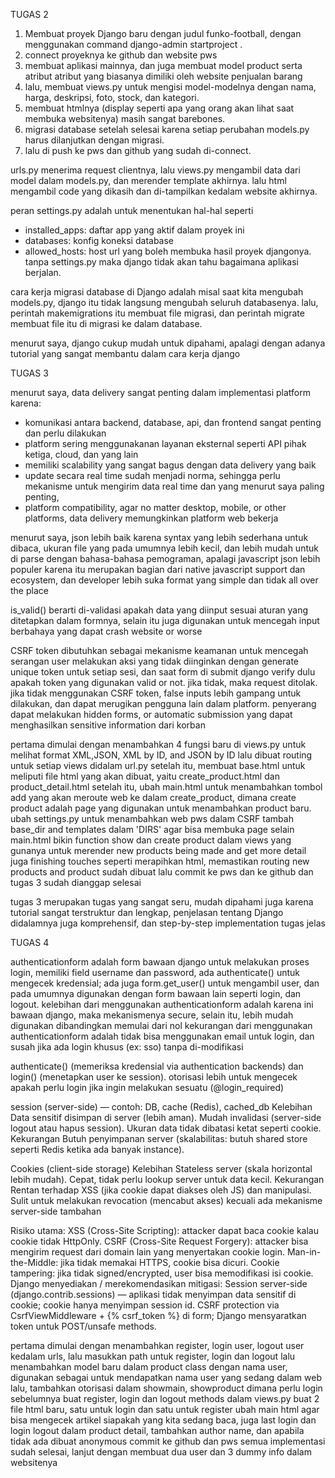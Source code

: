 TUGAS 2

1. Membuat proyek Django baru dengan judul funko-football, dengan menggunakan command django-admin startproject <name> .
2. connect proyeknya ke github dan website pws
3. membuat aplikasi mainnya, dan juga membuat model product serta atribut atribut yang biasanya dimiliki oleh website penjualan barang
4. lalu, membuat views.py untuk mengisi model-modelnya dengan nama, harga, deskripsi, foto, stock, dan kategori.
5. membuat htmlnya (display seperti apa yang orang akan lihat saat membuka websitenya) masih sangat barebones.
6. migrasi database setelah selesai karena setiap perubahan models.py harus dilanjutkan dengan migrasi.
7. lalu di push ke pws dan github yang sudah di-connect.

urls.py menerima request clientnya, lalu views.py mengambil data dari model dalam models.py, dan merender template akhirnya.
lalu html mengambil code yang dikasih dan di-tampilkan kedalam website akhirnya.

peran settings.py adalah untuk menentukan hal-hal seperti
- installed_apps: daftar app yang aktif dalam proyek ini
- databases: konfig koneksi database
- allowed_hosts: host url yang boleh membuka hasil proyek djangonya.
tanpa settings.py maka django tidak akan tahu bagaimana aplikasi berjalan.

cara kerja migrasi database di Django adalah misal saat kita mengubah models.py, django itu tidak langsung mengubah seluruh databasenya.
lalu, perintah makemigrations itu membuat file migrasi, dan perintah migrate membuat file itu di migrasi ke dalam database.

menurut saya, django cukup mudah untuk dipahami, apalagi dengan adanya tutorial yang sangat membantu dalam cara kerja django

TUGAS 3

menurut saya, data delivery sangat penting dalam implementasi platform karena:
- komunikasi antara backend, database, api, dan frontend sangat penting dan perlu dilakukan
- platform sering menggunakanan layanan eksternal seperti API pihak ketiga, cloud, dan yang lain
- memiliki scalability yang sangat bagus dengan data delivery yang baik
- update secara real time sudah menjadi norma, sehingga perlu mekanisme untuk mengirim data real time
dan yang menurut saya paling penting,
- platform compatibility, agar no matter desktop, mobile, or other platforms, data delivery memungkinkan platform web bekerja

menurut saya, json lebih baik karena syntax yang lebih sederhana untuk dibaca, ukuran file yang pada umumnya lebih kecil, dan lebih mudah untuk di parse dengan bahasa-bahasa pemograman, apalagi javascript
json lebih populer karena itu merupakan bagian dari native javascript support dan ecosystem, dan developer lebih suka format yang simple dan tidak all over the place

is_valid() berarti di-validasi apakah data yang diinput sesuai aturan yang ditetapkan dalam formnya, selain itu juga digunakan untuk mencegah input berbahaya yang dapat crash website or worse

CSRF token dibutuhkan sebagai mekanisme keamanan untuk mencegah serangan user melakukan aksi yang tidak diinginkan dengan generate unique token untuk setiap sesi, dan saat form di submit django verify dulu apakah token yang digunakan valid or not. jika tidak, maka request ditolak.
jika tidak menggunakan CSRF token, false inputs lebih gampang untuk dilakukan, dan dapat merugikan pengguna lain dalam platform. penyerang dapat melakukan hidden forms, or automatic submission yang dapat menghasilkan sensitive information dari korban

pertama dimulai dengan menambahkan 4 fungsi baru di views.py untuk melihat format XML,JSON, XML by ID, and JSON by ID
lalu dibuat routing untuk setiap views didalam url.py
setelah itu, membuat base.html untuk meliputi file html yang akan dibuat, yaitu create_product.html dan product_detail.html
setelah itu, ubah main.html untuk menambahkan tombol add yang akan meroute web ke dalam create_product, dimana create product adalah page yang digunakan untuk menambahkan product baru.
ubah settings.py untuk menambahkan web pws dalam CSRF
tambah base_dir and templates dalam 'DIRS' agar bisa membuka page selain main.html
bikin function show dan create product dalam views yang gunanya untuk merender new products being made and get more detail juga
finishing touches seperti merapihkan html, memastikan routing new products and product sudah dibuat
lalu commit ke pws dan ke github dan tugas 3 sudah dianggap selesai

tugas 3 merupakan tugas yang sangat seru, mudah dipahami juga karena tutorial sangat terstruktur dan lengkap, penjelasan tentang Django didalamnya juga komprehensif, dan step-by-step implementation tugas jelas

TUGAS 4

authenticationform adalah form bawaan django untuk melakukan proses login, memiliki field username dan password, ada authenticate() untuk mengecek kredensial; ada juga form.get_user() untuk mengambil user, dan pada umumnya digunakan dengan form bawaan lain seperti login, dan logout.
kelebihan dari menggunakan authenticationform adalah karena ini bawaan django, maka mekanismenya secure, selain itu, lebih mudah digunakan dibandingkan memulai dari nol
kekurangan dari menggunakan authenticationform adalah tidak bisa menggunakan email untuk login, dan susah jika ada login khusus (ex: sso) tanpa di-modifikasi

authenticate() (memeriksa kredensial via authentication backends) dan login() (menetapkan user ke session).
otorisasi lebih untuk mengecek apakah perlu login jika ingin melakukan sesuatu (@login_required)


session (server-side) — contoh: DB, cache (Redis), cached_db
Kelebihan
Data sensitif disimpan di server (lebih aman).
Mudah invalidasi (server-side logout atau hapus session).
Ukuran data tidak dibatasi ketat seperti cookie.
Kekurangan
Butuh penyimpanan server (skalabilitas: butuh shared store seperti Redis ketika ada banyak instance).

Cookies (client-side storage)
Kelebihan
Stateless server (skala horizontal lebih mudah).
Cepat, tidak perlu lookup server untuk data kecil.
Kekurangan
Rentan terhadap XSS (jika cookie dapat diakses oleh JS) dan manipulasi.
Sulit untuk melakukan revocation (mencabut akses) kecuali ada mekanisme server-side tambahan


Risiko utama:
XSS (Cross-Site Scripting): attacker dapat baca cookie kalau cookie tidak HttpOnly.
CSRF (Cross-Site Request Forgery): attacker bisa mengirim request dari domain lain yang menyertakan cookie login.
Man-in-the-Middle: jika tidak memakai HTTPS, cookie bisa dicuri.
Cookie tampering: jika tidak signed/encrypted, user bisa memodifikasi isi cookie.
Django menyediakan / merekomendasikan mitigasi:
Session server-side (django.contrib.sessions) — aplikasi tidak menyimpan data sensitif di cookie; cookie hanya menyimpan session id.
CSRF protection via CsrfViewMiddleware + {% csrf_token %} di form; Django mensyaratkan token untuk POST/unsafe methods.

pertama dimulai dengan menambahkan register, login user, logout user kedalam urls, lalu masukkan path untuk register, login dan logout
lalu menambahkan model baru dalam product class dengan nama user, digunakan sebagai untuk mendapatkan nama user yang sedang dalam web
lalu, tambahkan otorisasi dalam showmain, showproduct dimana perlu login sebelumnya
buat register, login dan logout methods dalam views.py
buat 2 file html baru, satu untuk login dan satu untuk register
ubah main html agar bisa mengecek artikel siapakah yang kita sedang baca, juga last login dan login logout
dalam product detail, tambahkan author name, dan apabila tidak ada dibuat anonymous
commit ke github dan pws
semua implementasi sudah selesai, lanjut dengan membuat dua user dan 3 dummy info dalam websitenya
